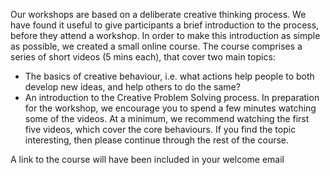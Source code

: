 Our workshops are based on a deliberate creative thinking process. We have found it useful to give participants a brief introduction to the process, before they attend a workshop. In order to make this introduction as simple as possible, we created a small online course. The course comprises a series of short videos (5 mins each), that cover two main topics:
* The basics of creative behaviour, i.e. what actions help people to both develop new ideas, and help others to do the same?
* An introduction to the Creative Problem Solving process.
In preparation for the workshop, we encourage you to spend a few minutes watching some of the videos. At a minimum, we recommend watching the first five videos, which cover the core behaviours. If you find the topic interesting, then please continue through the rest of the course.

A link to the course will have been included in your welcome email